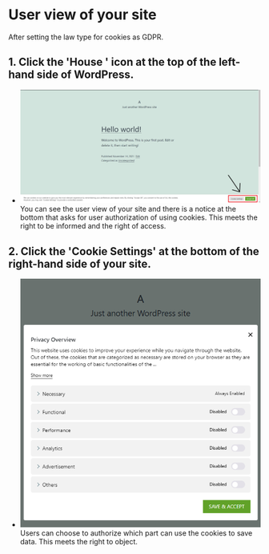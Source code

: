 # User view of your site

After setting the law type for cookies as GDPR.

## 1. Click the 'House ' icon at the top of the left-hand side of WordPress.
- ![Alt text](https://raw.githubusercontent.com/KuroP1/katacoda-scenarios/main/GDPR/images/step5-1.PNG "a title")
You can see the user view of your site and there is a notice at the bottom that asks for user authorization of using cookies. This meets the right to be informed and the right of access.

## 2. Click the 'Cookie Settings' at the bottom of the right-hand side of your site.
- ![Alt text](https://raw.githubusercontent.com/KuroP1/katacoda-scenarios/main/GDPR/images/step5-2.PNG "a title")
Users can choose to authorize which part can use the cookies to save data. This meets the right to object.

